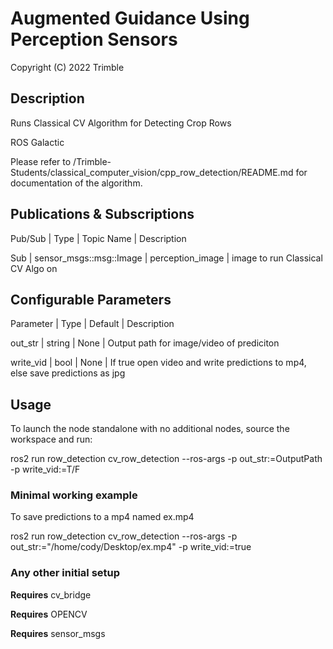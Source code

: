 # Augmented Guidance Using Perception Sensors

Copyright (C) 2022 Trimble

## Description

Runs Classical CV Algorithm for Detecting Crop Rows

ROS Galactic

Please refer to /Trimble-Students/classical_computer_vision/cpp_row_detection/README.md for documentation of the algorithm.

## Publications & Subscriptions

Pub/Sub | Type | Topic Name | Description

Sub | sensor_msgs::msg::Image | perception_image | image to run Classical CV Algo on

## Configurable Parameters

Parameter | Type | Default | Description

out_str | string | None | Output path for image/video of prediciton

write_vid | bool | None | If true open video and write predictions to mp4, else save predictions as jpg

## Usage

To launch the node standalone with no additional nodes, source the workspace and run:

ros2 run row_detection cv_row_detection --ros-args -p out_str:=OutputPath -p write_vid:=T/F

### Minimal working example

To save predictions to a mp4 named ex.mp4

ros2 run row_detection cv_row_detection --ros-args -p out_str:="/home/cody/Desktop/ex.mp4" -p write_vid:=true

### Any other initial setup

**Requires** cv_bridge

**Requires** OPENCV

**Requires** sensor_msgs
